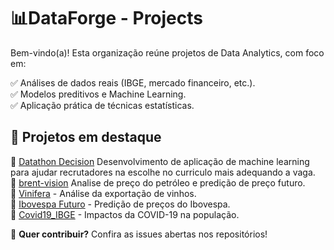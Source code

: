 # 📊DataForge - Projects
Bem-vindo(a)! Esta organização reúne projetos de Data Analytics, com foco em:  

✅ Análises de dados reais (IBGE, mercado financeiro, etc.).  
✅ Modelos preditivos e Machine Learning.  
✅ Aplicação prática de técnicas estatísticas.  

## 🚀 Projetos em destaque
🔹 [Datathon Decision](https://github.com/Data-Analitycs-Pos-Tech-Fiap/Datathon) Desenvolvimento de aplicação de machine learning para ajudar recrutadores na escolhe no curriculo mais adequando a vaga.\
🔹 [brent-vision](https://github.com/Data-Analitycs-Pos-Tech-Fiap/brent-vision) Analise de preço do petróleo e predição de preço futuro.\
🔹 [Vinifera](https://github.com/Data-Analitycs-Pos-Tech-Fiap/Vinifera) - Análise da exportação de vinhos.  
🔹 [Ibovespa Futuro](https://github.com/Data-Analitycs-Pos-Tech-Fiap/Ibovespa-futuro) - Predição de preços do Ibovespa.  
🔹 [Covid19_IBGE](https://github.com/Data-Analitycs-Pos-Tech-Fiap/covid19_ibge) - Impactos da COVID-19 na população.  

📌 **Quer contribuir?** Confira as issues abertas nos repositórios!  
